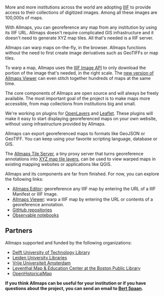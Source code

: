 <script>
  import Cards from '$lib/components/Cards.svelte'
  import Card from '$lib/components/Card.svelte'
  import About from '$lib/components/About.svelte'
</script>

<Cards>
  <Card title="Works with any IIIF map" src="allmaps-editor.jpg" href="https://editor.allmaps.org/#/collection?url=https%3A%2F%2Fcdm21033.contentdm.oclc.org%2Fiiif%2Finfo%2Fkrt%2F2175%2Fmanifest.json&image=tp4PzMTZyxZFrsW6">
    <p>
      More and more institutions across the world are adopting <a href="https://iiif.io/">IIIF</a> to provide access to their collections of digitized images. Among all these images are 100,000s of maps.
    </p>
    <p>
      With Allmaps, you can georeference any map from any institution by using its IIIF URL. Allmaps doesn't require complicated GIS infrastructure and it doesn't need to generate XYZ map tiles. All that's needed is a IIIF server.
    </p>
  </Card>

  <!-- <Card title="Built on open standards" src="georef-annotation.jpg" href="https://annotations.allmaps.org/images/tKd1WKckZzZmFj7r">
    <p>
      Allmaps is working with the @iiif_io community on a data specification for georeferencing IIIF images.
    iiif annotation spec <a href="https://iiif.io/community/groups/maps/">IIIF Maps Community Group</a>
    </p>
  </Card>-->

  <Card title="Client-side map warping" src="allmaps-viewer.jpg" href="https://viewer.allmaps.org/#data=data%3Atext%2Fx-url%2Chttps%3A%2F%2Fannotations.allmaps.org%2Fimages%2Fmgc1WXkYnhMcA4Hz">
    <p>
      Allmaps can warp maps on-the-fly, in the browser. Allmaps functions without the need to first create image derivatives such as GeoTIFFs or map tiles.
    </p>
    <p>
      To warp a map, Allmaps uses the <a href="https://iiif.io/api/image/3.0/#4-image-requests">IIIF Image API</a> to only download the portion of the image that's needed, in the right scale. The <a href="https://allmaps.org/webgl2-preview/">new version of Allmaps Viewer</a> can even stitch together hundreds of maps at the same time.
    </p>
  </Card>

  <!--
  <Card title="More than displaying map layers" src="annotorious.jpg" href="https://observablehq.com/@bertspaan/allmaps-and-annotorious">
    <p>
    But Allmaps is not just about warping images and displaying map overlays: it's about open standards and open data.
      not just images
      All components rely on a simple JSON metadata structure that holds information about each
    map’s control points and mask.
    </p>
    <p>
      With this data, you can, for example, build geospatial indexes to quickly find the maps you're looking for, <a href="https://twitter.com/aboutgeo/status/1408063666176487426">improve tools for map vectorization</a>, <a href="https://observablehq.com/@bertspaan/using-allmaps-to-draw-geojson-on-a-iiif-image">draw GeoJSON on an original unwarped map</a> or <a href="https://observablehq.com/@bertspaan/georeferencing-a-map-by-transcribing-toponyms">automatically georeference maps by geocoding transcribed toponyms</a>.
    </p>
  </Card>

  <!--
  <Card title="It's all about the URL" src="allmaps-viewer-url.jpg" href="https://viewer.allmaps.org/#data=data%3Atext%2Fx-url%2Chttps%3A%2F%2Fdev.annotations.allmaps.org%2Fimages%2F813b0579711371e2">
    <p>
     and there's no need to create an account to start
    They are static sites, just HTML and JavaScript, they function by referencing IIIF or Web Annotation URLs. They don't need a database or cloud infrastructure.
    </p>
  </Card> -->

  <Card title="Open source components" src="github.jpg" href="https://github.com/allmaps">
    <p>
      The core components of Allmaps are open source and will always be freely available. The most important goal of the project is to make maps more accessible, from map collections from institutions big and small.
    </p>
    <p>
      We're working on plugins for <a href="https://openlayers.org/">OpenLayers</a> and <a href="https://leafletjs.com/">Leaflet</a>. These plugins will make it easy to start displaying georeferenced maps on your own website, without using infrastructure provided by Allmaps.
    </p>
  </Card>

  <Card title="Not just the browser" src="qgis.jpg" href="https://observablehq.com/@bertspaan/allmaps-tile-server">
    <p>
      Allmaps can export georeferenced maps to formats like GeoJSON or GeoTIFF. You can keep using your favorite scripting language, database or GIS.
    </p>
    <p>
      The <a href="https://observablehq.com/@bertspaan/allmaps-tile-server">Allmaps Tile Server</a>, a tiny proxy server that turns georeference annotations into <a href="https://en.wikipedia.org/wiki/Tiled_web_map">XYZ map tile layers</a>, can be used to view warped maps in existing mapping websites or applications like QGIS.
    </p>
  </Card>
</Cards>

<About />

Allmaps and its components are far from finished. For now, you can explore the following links:

- <a href="https://editor.allmaps.org/">Allmaps Editor</a>: georeference any IIIF map by entering the URL of a IIIF Manifest or IIIF Image.
- <a href="https://viewer.allmaps.org/">Allmaps Viewer</a>: warp a IIIF map by entering the URL or contents of a georeference annotation.
- <a href="https://github.com/allmaps">GitHub repositories</a>
- <a href="https://observablehq.com/collection/@bertspaan/allmaps">Observable notebooks</a>

## Partners

Allmaps supported and funded by the following organizations:

- <a href="https://heritage.tudelft.nl/">Delft University of Technology Library</a>
- <a href="https://www.library.universiteitleiden.nl/">Leiden University Libraries</a>
- <a href="https://geoplaza.vu.nl/cms/">Vrije Universiteit Amsterdam</a>
- <a href="https://www.leventhalmap.org/">Leventhal Map & Education Center at the Boston Public Library</a>
- <a href="https://openhistoricalmap.org/">OpenHistoricalMap</a>

<strong>If you think Allmaps can be useful for your institution or if you have questions about the project, you can send an email to <a href="mailto:hello@bertspaan.nl">Bert Spaan</a>.</strong>
